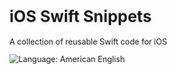 # iOS Swift Snippets
A collection of reusable Swift code for iOS

![Language: American English](https://img.shields.io/badge/language-american%20english-red.svg)
